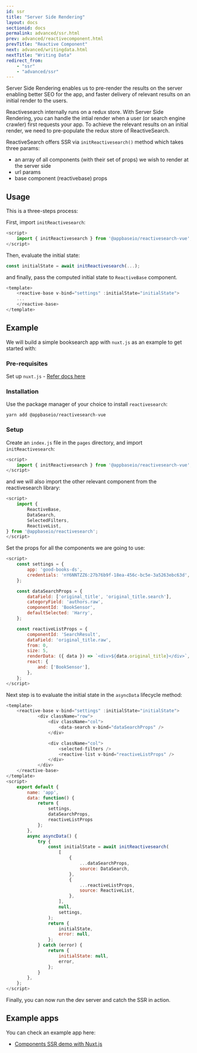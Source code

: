 ```yaml
---
id: ssr
title: "Server Side Rendering"
layout: docs
sectionid: docs
permalink: advanced/ssr.html
prev: advanced/reactivecomponent.html
prevTitle: "Reactive Component"
next: advanced/writingdata.html
nextTitle: "Writing Data"
redirect_from:
    - "ssr"
    - "advanced/ssr"
---
```


Server Side Rendering enables us to pre-render the results on the server enabling better SEO for the app, and faster delivery of relevant results on an initial render to the users.

Reactivesearch internally runs on a redux store. With Server Side Rendering, you can handle the intial render when a user (or search engine crawler) first requests your app. To achieve the relevant results on an initial render, we need to pre-populate the redux store of ReactiveSearch.

ReactiveSearch offers SSR via `initReactivesearch()` method which takes three params:

- an array of all components (with their set of props) we wish to render at the server side
- url params
- base component (reactivebase) props

## Usage

This is a three-steps process:

First, import `initReactivesearch`:

```js
<script>
	import { initReactivesearch } from '@appbaseio/reactivesearch-vue';
</script>
```

Then, evaluate the initial state:

```js
const initialState = await initReactivesearch(...);
```

and finally, pass the computed initial state to `ReactiveBase` component.

```js
<template>
	<reactive-base v-bind="settings" :initialState="initialState">
    ...
	</reactive-base>
</template>
```

## Example

We will build a simple booksearch app with `nuxt.js` as an example to get started with:

### Pre-requisites

Set up `nuxt.js` - [Refer docs here](https://nuxtjs.org/guide/installation)

### Installation

Use the package manager of your choice to install `reactivesearch`:

```
yarn add @appbaseio/reactivesearch-vue
```

### Setup

Create an `index.js` file in the `pages` directory, and import `initReactivesearch`:

```js
<script>
	import { initReactivesearch } from '@appbaseio/reactivesearch-vue';
</script>
```

and we will also import the other relevant component from the reactivesearch library:

```js
<script>
	import {
		ReactiveBase,
		DataSearch,
		SelectedFilters,
		ReactiveList,
} from '@appbaseio/reactivesearch';
</script>
```

Set the props for all the components we are going to use:

```js
<script>
	const settings = {
		app: 'good-books-ds',
		credentials: 'nY6NNTZZ6:27b76b9f-18ea-456c-bc5e-3a5263ebc63d',
	};

	const dataSearchProps = {
		dataField: ['original_title', 'original_title.search'],
		categoryField: 'authors.raw',
		componentId: 'BookSensor',
		defaultSelected: 'Harry',
	};

	const reactiveListProps = {
		componentId: 'SearchResult',
		dataField: 'original_title.raw',
		from: 0,
		size: 5,
		renderData: ({ data }) => `<div>${data.original_title}</div>`,
		react: {
			and: ['BookSensor'],
		},
	};
</script>
```

Next step is to evaluate the initial state in the `asyncData` lifecycle method:

```js
<template>
	<reactive-base v-bind="settings" :initialState="initialState">
			<div className="row">
				<div className="col">
					<data-search v-bind="dataSearchProps" />
				</div>

				<div className="col">
					<selected-filters />
					<reactive-list v-bind="reactiveListProps" />
				</div>
			</div>
	</reactive-base>
</template>
<script>
	export default {
		name: 'app',
		data: function() {
			return {
				settings,
				dataSearchProps,
				reactiveListProps
			};
		},
		async asyncData() {
			try {
				const initialState = await initReactivesearch(
					[
						{
							...dataSearchProps,
							source: DataSearch,
						},
						{
							...reactiveListProps,
							source: ReactiveList,
						},
					],
					null,
					settings,
				);
				return {
					initialState,
					error: null,
				};
			} catch (error) {
				return {
					initialState: null,
					error,
				};
			}
		},
	};
</script>
```

Finally, you can now run the dev server and catch the SSR in action.

## Example apps

You can check an example app here:

- [Components SSR demo with Nuxt.js](https://github.com/appbaseio/reactivesearch/tree/next/packages/vue/examples/with-ssr)
